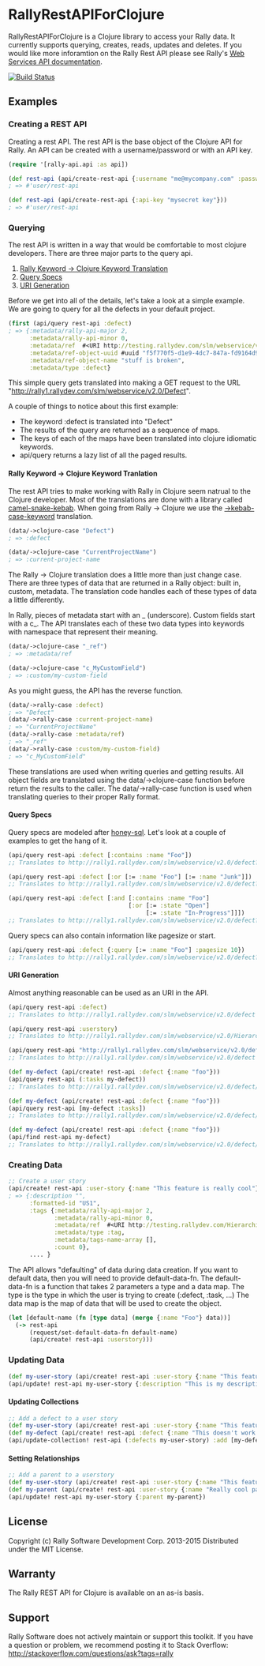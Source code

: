# RallyRestAPIForClojure

RallyRestAPIForClojure is a Clojure library to access your Rally data. It currently supports querying, creates, reads, updates and deletes. If you would like more inforamtion on the Rally Rest API please see Rally's [Web Services API documentation](https://rally1.rallydev.com/slm/doc/webservice).

[![Build Status](https://travis-ci.org/RallyTools/RallyRestAPIForClojure.svg?branch=master)](https://travis-ci.org/RallyTools/RallyRestAPIForClojure)

## Examples

### Creating a REST API
Creating a rest API. The rest API is the base object of the Clojure API for Rally. An API can be created with a username/password
or with an API key.

```clojure
(require '[rally-api.api :as api])

(def rest-api (api/create-rest-api {:username "me@mycompany.com" :password "supersecret"}))
; => #'user/rest-api

(def rest-api (api/create-rest-api {:api-key "mysecret key"}))
; => #'user/rest-api
```

### Querying
The rest API is written in a way that would be comfortable to most clojure developers. There are three major parts to the query api.

1. [Rally Keyword -> Clojure Keyword Translation](#rally-keyword---clojure-keyword-tranlation)
2. [Query Specs](#query-specs)
3. [URI Generation](#uri-generation)

Before we get into all of the details, let's take a look at a simple example. We are going to query for all the defects in your default project.

```clojure
(first (api/query rest-api :defect)
; => {:metadata/rally-api-major 2,
      :metadata/rally-api-minor 0,
      :metadata/ref  #<URI http://testing.rallydev.com/slm/webservice/v2.0/defect/12345,
      :metadata/ref-object-uuid #uuid "f5f770f5-d1e9-4dc7-847a-fd9164d93127",
      :metadata/ref-object-name "stuff is broken",
      :metadata/type :defect}
```

This simple query gets translated into making a GET request to the URL "http://rally1.rallydev.com/slm/webservice/v2.0/Defect".

A couple of things to notice about this first example:
* The keyword :defect is translated into "Defect"
* The results of the query are returned as a sequence of maps.
* The keys of each of the maps have been translated into clojure idiomatic keywords.
* api/query returns a lazy list of all the paged results.

#### Rally Keyword -> Clojure Keyword Tranlation
The rest API tries to make working with Rally in Clojure seem natrual to the Clojure developer. Most of the translations are done with a library called [camel-snake-kebab](https://github.com/qerub/camel-snake-kebab).
When going from Rally -> Clojure we use the [->kebab-case-keyword](https://github.com/qerub/camel-snake-kebab/blob/stable/src/camel_snake_kebab/core.cljx#L20) translation.

```clojure
(data/->clojure-case "Defect")
; => :defect

(data/->clojure-case "CurrentProjectName")
; => :current-project-name
```

The Rally -> Clojure translation does a little more than just change case. There are three types of data that are returned in a Rally object: built in, custom, metadata.
The translation code handles each of these types of data a little differently.

In Rally, pieces of metadata start with an _ (underscore). Custom fields start with a c_. The API translates each of these two data types into keywords with namespace that
represent their meaning.

```clojure
(data/->clojure-case "_ref")
; => :metadata/ref

(data/->clojure-case "c_MyCustomField")
; => :custom/my-custom-field
```

As you might guess, the API has the reverse function.

```clojure
(data/->rally-case :defect)
; => "Defect"
(data/->rally-case :current-project-name)
; => "CurrentProjectName"
(data/->rally-case :metadata/ref)
; => "_ref"
(data/->rally-case :custom/my-custom-field)
; => "c_MyCustomField"
```

These translations are used when writing queries and getting results. All object fields are translated using the data/->clojure-case function before return the results to the caller.
The data/->rally-case function is used when translating queries to their proper Rally format.

#### Query Specs
Query specs are modeled after [honey-sql](https://github.com/jkk/honeysql). Let's look at a couple of examples to get the hang of it.

```clojure
(api/query rest-api :defect [:contains :name "Foo"])
;; Translates to http://rally1.rallydev.com/slm/webservice/v2.0/defect?query=(Name contains "Foo")

(api/query rest-api :defect [:or [:= :name "Foo"] [:= :name "Junk"]])
;; Translates to http://rally1.rallydev.com/slm/webservice/v2.0/defect?query=((Name = "Foo") OR (Name = "Junk"))

(api/query rest-api :defect [:and [:contains :name "Foo"]
                                  [:or [:= :state "Open"]
                                       [:= :state "In-Progress"]]])
;; Translates to http://rally1.rallydev.com/slm/webservice/v2.0/defect?query=((Name contains "Foo") AND ((State = "Open") OR (State = "In-Progress")))
```

Query specs can also contain information like pagesize or start.

```clojure
(api/query rest-api :defect {:query [:= :name "Foo"] :pagesize 10})
;; Translates to http://rally1.rallydev.com/slm/webservice/v2.0/defect?query=(Name = "Foo")&pagesize=10
```

#### URI Generation
Almost anything reasonable can be used as an URI in the API.

```clojure
(api/query rest-api :defect)
;; Translates to http://rally1.rallydev.com/slm/webservice/v2.0/defect

(api/query rest-api :userstory)
;; Translates to http://rally1.rallydev.com/slm/webservice/v2.0/HierarchicalRequirement

(api/query rest-api "http://rally1.rallydev.com/slm/webservice/v2.0/defect")
;; Translates to http://rally1.rallydev.com/slm/webservice/v2.0/defect

(def my-defect (api/create! rest-api :defect {:name "foo"}))
(api/query rest-api (:tasks my-defect))
;; Translates to http://rally1.rallydev.com/slm/webservice/v2.0/defect/123/tasks

(def my-defect (api/create! rest-api :defect {:name "foo"}))
(api/query rest-api [my-defect :tasks])
;; Translates to http://rally1.rallydev.com/slm/webservice/v2.0/defect/123/tasks

(def my-defect (api/create! rest-api :defect {:name "foo"}))
(api/find rest-api my-defect)
;; Translates to http://rally1.rallydev.com/slm/webservice/v2.0/defect/123
```

### Creating Data
```clojure
;; Create a user story
(api/create! rest-api :user-story {:name "This feature is really cool"})
; => {:description "",
      :formatted-id "US1",
      :tags {:metadata/rally-api-major 2,
             :metadata/rally-api-minor 0,
             :metadata/ref  #<URI http://testing.rallydev.com/HierarchicalRequirement/1234/Tags,
             :metadata/type :tag,
             :metadata/tags-name-array [],
             :count 0},
      .... }
```
The API allows "defaulting" of data during data creation. If you want to default data, then you will need to provide default-data-fn. The default-data-fn is a function
that takes 2 parameters a type and a data map. The type is the type in which the user is trying to create (:defect, :task, ...) The data map is the map of data that will be
used to create the object.
```clojure
(let [default-name (fn [type data] (merge {:name "Foo"} data))]
  (-> rest-api
      (request/set-default-data-fn default-name)
      (api/create! rest-api :userstory)))
```

### Updating Data
```clojure
(def my-user-story (api/create! rest-api :user-story {:name "This feature is really cool"}))
(api/update! rest-api my-user-story {:description "This is my description"})
```

#### Updating Collections
```clojure
;; Add a defect to a user story
(def my-user-story (api/create! rest-api :user-story {:name "This feature is really cool"}))
(def my-defect (api/create! rest-api :defect {:name "This doesn't work correctly"}))
(api/update-collection! rest-api (:defects my-user-story) :add [my-defect])
```

#### Setting Relationships
```clojure
;; Add a parent to a userstory
(def my-user-story (api/create! rest-api :user-story {:name "This feature is really cool"}))
(def my-parent (api/create! rest-api :user-story {:name "Really cool parent"}))
(api/update! rest-api my-user-story {:parent my-parent})
```

## License

Copyright (c) Rally Software Development Corp. 2013-2015 Distributed under the MIT License.

## Warranty

The Rally REST API for Clojure is available on an as-is basis. 

## Support

Rally Software does not actively maintain or support this toolkit.  If you have a question or problem, we recommend posting it to Stack Overflow: http://stackoverflow.com/questions/ask?tags=rally

